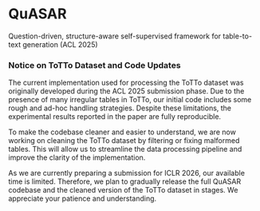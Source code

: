 # QuASAR
Question-driven, structure-aware self-supervised framework for table-to-text generation (ACL 2025)


### Notice on ToTTo Dataset and Code Updates

The current implementation used for processing the ToTTo dataset was originally developed during the ACL 2025 submission phase. Due to the presence of many irregular tables in ToTTo, our initial code includes some rough and ad-hoc handling strategies. Despite these limitations, the experimental results reported in the paper are fully reproducible.

To make the codebase cleaner and easier to understand, we are now working on cleaning the ToTTo dataset by filtering or fixing malformed tables. This will allow us to streamline the data processing pipeline and improve the clarity of the implementation.

As we are currently preparing a submission for ICLR 2026, our available time is limited. Therefore, we plan to gradually release the full QuASAR codebase and the cleaned version of the ToTTo dataset in stages. We appreciate your patience and understanding.